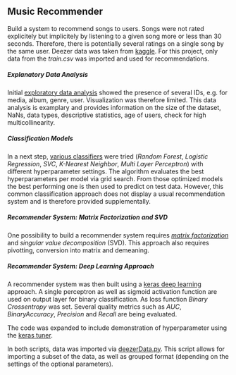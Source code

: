 ## Music Recommender

Build a system to recommend songs to users. Songs were not rated explicitely but implicitely by listening to a given song more or less than 30 seconds. Therefore, there is potentially several ratings on a single song by the same user.
Deezer data was taken from [kaggle](https://www.kaggle.com/c/dsg17-online-phase/data). For this project, only data from the *train.csv* was imported and used for recommendations.


##### Explanatory Data Analysis

Initial [exploratory data analysis](EDA.ipynb) showed the presence of several IDs, e.g. for media, album, genre, user. Visualization was therefore limited. This data analysis is examplary and provides information on the size of the dataset, NaNs, data types, descriptive statistics, age of users, check for high multicollinearity.


##### Classification Models

In a next step, [various classifiers](variousClassifiers.py) were tried (*Random Forest*, *Logistic Regression*, *SVC*, *K-Nearest Neighbor*, *Multi Layer Perceptron*) with different hyperparameter settings. The algorithm evaluates the best hyperparameters per model via grid search. From those optimized models the best performing one is then used to predict on test data. However, this common classification approach does not display a usual recommendation system and is therefore provided supplementally.


##### Recommender System: Matrix Factorization and SVD

One possibility to build a recommender system requires [*matrix factorization*](MatrixFactorization.py) and *singular value decomposition* (SVD). This approach also requires pivotting, conversion into matrix and demeaning.


##### Recommender System: Deep Learning Approach

A recommender system was then built using a [keras deep learning](keras_deepLearning.py) approach. A single perceptron as well as sigmoid activation function are used on output layer for binary classification. As loss function *Binary Crossentropy* was set. Several quality metrics such as *AUC*, *BinaryAccuracy*, *Precision* and *Recall* are being evaluated.

The code was expanded to include demonstration of hyperparameter using the [keras tuner](keras_deepLearning_KerasTuner.py).

In both scripts, data was imported via [deezerData.py](deezerData.py). This script allows for importing a subset of the data, as well as grouped format (depending on the settings of the optional parameters).
